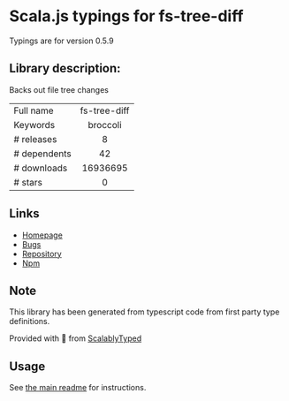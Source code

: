 
# Scala.js typings for fs-tree-diff

Typings are for version 0.5.9

## Library description:
Backs out file tree changes

|                    |                 |
| ------------------ | :-------------: |
| Full name          | fs-tree-diff |
| Keywords           | broccoli |
| # releases         | 8 |
| # dependents       | 42 |
| # downloads        | 16936695 |
| # stars            | 0 |

## Links
- [Homepage](https://github.com/stefanpenner/fs-tree-diff#readme)
- [Bugs](https://github.com/stefanpenner/fs-tree-diff/issues)
- [Repository](https://github.com/stefanpenner/fs-tree-diff)
- [Npm](https://www.npmjs.com/package/fs-tree-diff)
    


## Note
This library has been generated from typescript code from first party type definitions.

Provided with :purple_heart: from [ScalablyTyped](https://github.com/oyvindberg/ScalablyTyped)

## Usage
See [the main readme](../../readme.md) for instructions.


